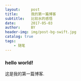 ```yaml
---
layout:     post
title:      我的第一篇博客
subtitle:   比较水的感悟
date:       2017-05-03
author:     BY
header-img: img/post-bg-swift.jpg
catalog: true
tags:
    - 随笔
---
```


### hello world!
这是我的第一篇博客.
